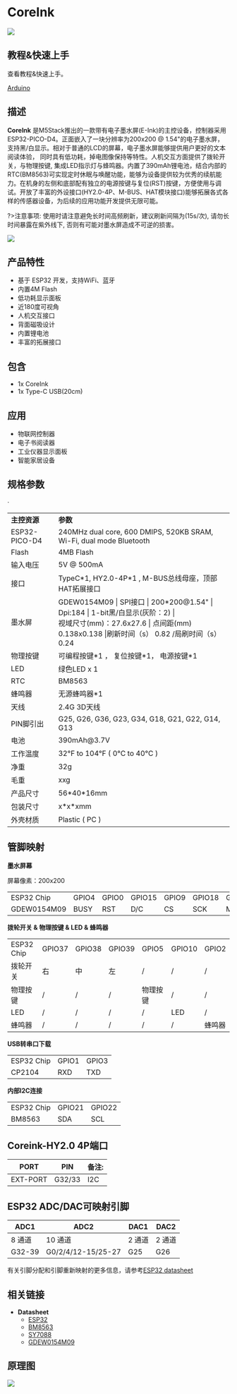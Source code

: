 # CoreInk

<!-- <el-tag effect="plain">SKU:K010</el-tag> -->

<div class="product_pic"><img class="pic" src="assets/img/product_pics/core/coreink/coreink_01.webp"></div>

## 教程&快速上手

查看教程&快速上手。

<a href="/#/zh_CN/quick_start/coreink/quick_start_arduino"><el-tag effect="plain">Arduino</el-tag></a>

## 描述

**CoreInk** 是M5Stack推出的一款带有电子墨水屏(E-Ink)的主控设备，控制器采用ESP32-PICO-D4。正面嵌入了一块分辨率为200x200 @ 1.54"的电子墨水屏，支持黑/白显示。相对于普通的LCD的屏幕，电子墨水屏能够提供用户更好的文本阅读体验， 同时具有低功耗，掉电图像保持等特性。人机交互方面提供了拨轮开关，与物理按键, 集成LED指示灯与蜂鸣器。内置了390mAh锂电池，结合内部的RTC(BM8563)可实现定时休眠与唤醒功能，能够为设备提供较为优秀的续航能力。在机身的左侧和底部配有独立的电源按键与复位(RST)按键，方便使用与调试。开放了丰富的外设接口(HY2.0-4P、M-BUS、HAT模块接口)能够拓展各式各样的传感器设备，为后续的应用功能开发提供无限可能。

?>注意事项: 使用时请注意避免长时间高频刷新，建议刷新间隔为(15s/次), 请勿长时间暴露在紫外线下, 否则有可能对墨水屏造成不可逆的损害。

<img class="pic" src="assets/img/product_pics/core/coreink/coreink_02.webp">

## 产品特性

- 基于 ESP32 开发，支持WiFi、蓝牙
- 内置4M Flash
- 低功耗显示面板
- 近180度可视角
- 人机交互接口
- 背面磁吸设计
- 内置锂电池
- 丰富的拓展接口

## 包含

-  1x CoreInk
-  1x Type-C USB(20cm)

## 应用

- 物联网控制器
- 电子书阅读器
- 工业仪器显示面板
- 智能家居设备

## 规格参数

<table>
   <tr style="font-weight:bold">
      <td>主控资源</td>
      <td>参数</td>
   </tr>
   <tr>
      <td>ESP32-PICO-D4</td>
      <td>240MHz dual core, 600 DMIPS, 520KB SRAM, Wi-Fi, dual mode Bluetooth</td>
   </tr>
   <tr>
      <td>Flash</td>
      <td>4MB Flash</td>
   </tr>
   <tr>
      <td>输入电压</td>
      <td>5V @ 500mA</td>
   </tr>
   <tr>
      <td>接口</td>
      <td>TypeC*1, HY2.0-4P*1 , M-BUS总线母座，顶部HAT拓展接口</td>
   </tr>
   <tr>
      <td>墨水屏</td>
      <td>GDEW0154M09 | SPI接口 | 200*200@1.54" | Dpi:184 | 1-bit黑/白显示(灰阶：2) |<br>
         视域尺寸(mm)：27.6x27.6 | 点间距(mm)	0.138x0.138 |刷新时间（s）	0.82 /局刷时间（s）	0.24
      </td>
   </tr>
   <tr>
      <td>物理按键</td>
      <td>可编程按键*1 ， 复位按键*1， 电源按键*1</td>
   </tr>
   <tr>
      <td>LED</td>
      <td>绿色LED x 1</td>
   </tr>
   <tr>
      <td>RTC</td>
      <td>BM8563</td>
   </tr>
   <tr>
      <td>蜂鸣器</td>
      <td>无源蜂鸣器*1</td>
   </tr>   
   <tr>
      <td>天线</td>
      <td>2.4G 3D天线</td>
   </tr>
   <tr>
      <td>PIN脚引出</td>
      <td>G25, G26, G36, G23, G34, G18, G21, G22, G14, G13</td>
   </tr>
   <tr>
      <td>电池</td>
      <td>390mAh@3.7V</td>
   </tr>
   <tr>
      <td>工作温度</td>
      <td>32°F to 104°F ( 0°C to 40°C )</td>
   </tr>
   <tr>
      <td>净重</td>
      <td>32g</td>
   </tr>
   <tr>
      <td>毛重</td>
      <td>xxg</td>
   </tr>
   <tr>
      <td>产品尺寸</td>
      <td>56*40*16mm</td>
   </tr>
   <tr>
      <td>包装尺寸</td>
      <td>x*x*xmm</td>
   </tr>
   <tr>
      <td>外壳材质</td>
      <td>Plastic ( PC )</td>·
   </tr>
</table>

## 管脚映射

**墨水屏幕**

屏幕像素：200x200

<table>
 <tr><td>ESP32 Chip</td><td>GPIO4</td><td>GPIO0</td><td>GPIO15</td><td>GPIO9</td><td>GPIO18</td><td>GPIO23</td></tr>
 <tr><td>GDEW0154M09</td><td>BUSY</td><td>RST</td><td>D/C</td><td>CS</td><td>SCK</td><td>MOSI</td></tr>
</table>

**拨轮开关 & 物理按键 & LED & 蜂鸣器**

<table>
 <tr><td>ESP32 Chip</td><td>GPIO37</td><td>GPIO38</td><td>GPIO39</td><td>GPIO5</td><td>GPIO10</td><td>GPIO2</td></tr>
 <tr><td>拨轮开关</td><td>右</td><td>中</td><td>左</td><td>/</td><td>/</td><td>/</td></tr>
 <tr><td>物理按键</td><td>/</td><td>/</td><td>/</td><td>物理按键</td><td>/</td><td>/</td></tr>
 <tr><td>LED</td><td>/</td><td>/</td><td>/</td><td>/</td><td>LED</td><td>/</td></tr>
 <tr><td>蜂鸣器</td><td>/</td><td>/</td><td>/</td><td>/</td><td>/</td><td>蜂鸣器</td></tr>
</table>

**USB转串口下载**

<table>
 <tr><td>ESP32 Chip</td><td>GPIO1</td><td>GPIO3</td></tr>
 <tr><td>CP2104</td><td>RXD</td><td>TXD</td></tr>
</table>


**内部I2C连接**

<table>
 <tr><td>ESP32 Chip</td><td>GPIO21</td><td>GPIO22</td></tr>
 <tr><td>BM8563</td><td>SDA</td><td>SCL</td></tr>
</table>

## Coreink-HY2.0 4P端口

<table>
      <thead>
         <th>PORT</th>
         <th>PIN</th>
         <th>备注:</th>
      </thead>
      <tbody>
      <tr>
         <td>EXT-PORT</td>
         <td>G32/33</td>
         <td>I2C</td>
      </tr>
    </tbody>
</table>

## ESP32 ADC/DAC可映射引脚

<table>
      <thead>
         <th>ADC1</th>
         <th>ADC2</th>
         <th>DAC1</th>
         <th>DAC2</th>
      </thead>
      <tbody>
      <tr>
         <td>8 通道</td>
         <td>10 通道</td>
         <td>2 通道</td>
         <td>2 通道</td>  
      </tr>
      <tr>
         <td>G32-39</td>
         <td>G0/2/4/12-15/25-27</td>
         <td>G25</td>
         <td>G26</td>
      </tr>
    </tbody>
</table>

有关引脚分配和引脚重新映射的更多信息，请参考[ESP32 datasheet](https://m5stack.oss-cn-shenzhen.aliyuncs.com/resource/docs/datasheet/core/esp32_datasheet_cn.pdf)


## 相关链接

- **Datasheet** 
   - [ESP32](https://m5stack.oss-cn-shenzhen.aliyuncs.com/resource/docs/datasheet/core/esp32_datasheet_cn.pdf)
   - [BM8563](https://m5stack.oss-cn-shenzhen.aliyuncs.com/resource/docs/datasheet/core/BM8563_V1.1_cn.pdf)
   - [SY7088](https://m5stack.oss-cn-shenzhen.aliyuncs.com/resource/docs/datasheet/core/SY7088-Silergy.pdf)
   - [GDEW0154M09](https://m5stack.oss-cn-shenzhen.aliyuncs.com/resource/docs/datasheet/core/CoreInk-K048-GDEW0154M09%20V2.0%20Specification.pdf)


## 原理图

<img src="assets/img/product_pics/core/coreink/coreink_sch1.webp">


<script>

   var purchase_link = '';

   var quickstart_link = '#/zh_CN/quick_start/coreink/quick_start_arduino';

   anchor_search(purchase_link,quickstart_link);
   scrollFunc();

</script>